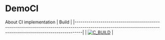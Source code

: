 # DemoCI
About CI implementation
| Build                                                                                                                                                          |
|----------------------------------------------------------------------------------------------------------------------------------------------------------------|
| [![C_BUILD](https://github.com/DigendraSahu/DemoCI/actions/workflows/build.yml/badge.svg)](https://github.com/DigendraSahu/DemoCI/actions/workflows/build.yml) |
